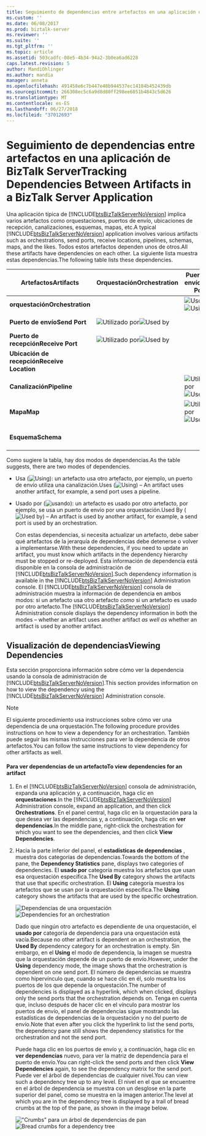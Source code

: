```yaml
---
title: Seguimiento de dependencias entre artefactos en una aplicación de BizTalk Server | Microsoft Docs
ms.custom: ''
ms.date: 06/08/2017
ms.prod: biztalk-server
ms.reviewer: ''
ms.suite: ''
ms.tgt_pltfrm: ''
ms.topic: article
ms.assetid: 503cadfc-08e5-4b34-94a2-3b0ea6ad6228
caps.latest.revision: 5
author: MandiOhlinger
ms.author: mandia
manager: anneta
ms.openlocfilehash: 491458e6c7b447e48b944537ec14184b452439db
ms.sourcegitcommit: 266308ec5c6a9d8d80ff298ee6051b4843c5d626
ms.translationtype: MT
ms.contentlocale: es-ES
ms.lasthandoff: 06/27/2018
ms.locfileid: "37012693"
---
```

# <a name="tracking-dependencies-between-artifacts-in-a-biztalk-server-application"></a><span data-ttu-id="aca30-102">Seguimiento de dependencias entre artefactos en una aplicación de BizTalk Server</span><span class="sxs-lookup"><span data-stu-id="aca30-102">Tracking Dependencies Between Artifacts in a BizTalk Server Application</span></span>
<span data-ttu-id="aca30-103">Una aplicación típica de [!INCLUDE[btsBizTalkServerNoVersion](../includes/btsbiztalkservernoversion-md.md)] implica varios artefactos como orquestaciones, puertos de envío, ubicaciones de recepción, canalizaciones, esquemas, mapas, etc.</span><span class="sxs-lookup"><span data-stu-id="aca30-103">A typical [!INCLUDE[btsBizTalkServerNoVersion](../includes/btsbiztalkservernoversion-md.md)] application involves various artifacts such as orchestrations, send ports, receive locations, pipelines, schemas, maps, and the likes.</span></span> <span data-ttu-id="aca30-104">Todos estos artefactos dependen unos de otros.</span><span class="sxs-lookup"><span data-stu-id="aca30-104">All these artifacts have dependencies on each other.</span></span> <span data-ttu-id="aca30-105">La siguiente lista muestra estas dependencias.</span><span class="sxs-lookup"><span data-stu-id="aca30-105">The following table lists these dependencies.</span></span>  
  
|<span data-ttu-id="aca30-106">Artefactos</span><span class="sxs-lookup"><span data-stu-id="aca30-106">Artifacts</span></span>|<span data-ttu-id="aca30-107">Orquestación</span><span class="sxs-lookup"><span data-stu-id="aca30-107">Orchestration</span></span>|<span data-ttu-id="aca30-108">Puerto de envío</span><span class="sxs-lookup"><span data-stu-id="aca30-108">Send Port</span></span>|<span data-ttu-id="aca30-109">Puerto de recepción</span><span class="sxs-lookup"><span data-stu-id="aca30-109">Receive Port</span></span>|<span data-ttu-id="aca30-110">Ubicación de recepción</span><span class="sxs-lookup"><span data-stu-id="aca30-110">Receive Location</span></span>|<span data-ttu-id="aca30-111">Canalización</span><span class="sxs-lookup"><span data-stu-id="aca30-111">Pipeline</span></span>|<span data-ttu-id="aca30-112">Mapas</span><span class="sxs-lookup"><span data-stu-id="aca30-112">Maps</span></span>|<span data-ttu-id="aca30-113">Esquemas</span><span class="sxs-lookup"><span data-stu-id="aca30-113">Schemas</span></span>|  
|---------------|-------------------|---------------|------------------|----------------------|--------------|----------|-------------|  
|<span data-ttu-id="aca30-114">**orquestación**</span><span class="sxs-lookup"><span data-stu-id="aca30-114">**Orchestration**</span></span>||<span data-ttu-id="aca30-115">![Uso de](../core/media/dependency-using-icon.png "Dependency_Using_Icon")</span><span class="sxs-lookup"><span data-stu-id="aca30-115">![Using](../core/media/dependency-using-icon.png "Dependency_Using_Icon")</span></span>||<span data-ttu-id="aca30-116">![Uso de](../core/media/dependency-using-icon.png "Dependency_Using_Icon")</span><span class="sxs-lookup"><span data-stu-id="aca30-116">![Using](../core/media/dependency-using-icon.png "Dependency_Using_Icon")</span></span>||||  
|<span data-ttu-id="aca30-117">**Puerto de envío**</span><span class="sxs-lookup"><span data-stu-id="aca30-117">**Send Port**</span></span>|<span data-ttu-id="aca30-118">![Utilizado por](../core/media/dependency-usedby-icon.png "Dependency_UsedBy_Icon")</span><span class="sxs-lookup"><span data-stu-id="aca30-118">![Used by](../core/media/dependency-usedby-icon.png "Dependency_UsedBy_Icon")</span></span>||||<span data-ttu-id="aca30-119">![Uso de](../core/media/dependency-using-icon.png "Dependency_Using_Icon")</span><span class="sxs-lookup"><span data-stu-id="aca30-119">![Using](../core/media/dependency-using-icon.png "Dependency_Using_Icon")</span></span>|<span data-ttu-id="aca30-120">![Uso de](../core/media/dependency-using-icon.png "Dependency_Using_Icon")</span><span class="sxs-lookup"><span data-stu-id="aca30-120">![Using](../core/media/dependency-using-icon.png "Dependency_Using_Icon")</span></span>||  
|<span data-ttu-id="aca30-121">**Puerto de recepción**</span><span class="sxs-lookup"><span data-stu-id="aca30-121">**Receive Port**</span></span>|<span data-ttu-id="aca30-122">![Utilizado por](../core/media/dependency-usedby-icon.png "Dependency_UsedBy_Icon")</span><span class="sxs-lookup"><span data-stu-id="aca30-122">![Used by](../core/media/dependency-usedby-icon.png "Dependency_UsedBy_Icon")</span></span>|||<span data-ttu-id="aca30-123">![Uso de](../core/media/dependency-using-icon.png "Dependency_Using_Icon")</span><span class="sxs-lookup"><span data-stu-id="aca30-123">![Using](../core/media/dependency-using-icon.png "Dependency_Using_Icon")</span></span>||<span data-ttu-id="aca30-124">![Uso de](../core/media/dependency-using-icon.png "Dependency_Using_Icon")</span><span class="sxs-lookup"><span data-stu-id="aca30-124">![Using](../core/media/dependency-using-icon.png "Dependency_Using_Icon")</span></span>||  
|<span data-ttu-id="aca30-125">**Ubicación de recepción**</span><span class="sxs-lookup"><span data-stu-id="aca30-125">**Receive Location**</span></span>|||<span data-ttu-id="aca30-126">![Utilizado por](../core/media/dependency-usedby-icon.png "Dependency_UsedBy_Icon")</span><span class="sxs-lookup"><span data-stu-id="aca30-126">![Used by](../core/media/dependency-usedby-icon.png "Dependency_UsedBy_Icon")</span></span>||<span data-ttu-id="aca30-127">![Uso de](../core/media/dependency-using-icon.png "Dependency_Using_Icon")</span><span class="sxs-lookup"><span data-stu-id="aca30-127">![Using](../core/media/dependency-using-icon.png "Dependency_Using_Icon")</span></span>|||  
|<span data-ttu-id="aca30-128">**Canalización**</span><span class="sxs-lookup"><span data-stu-id="aca30-128">**Pipeline**</span></span>||<span data-ttu-id="aca30-129">![Utilizado por](../core/media/dependency-usedby-icon.png "Dependency_UsedBy_Icon")</span><span class="sxs-lookup"><span data-stu-id="aca30-129">![Used by](../core/media/dependency-usedby-icon.png "Dependency_UsedBy_Icon")</span></span>||<span data-ttu-id="aca30-130">![Utilizado por](../core/media/dependency-usedby-icon.png "Dependency_UsedBy_Icon")</span><span class="sxs-lookup"><span data-stu-id="aca30-130">![Used by](../core/media/dependency-usedby-icon.png "Dependency_UsedBy_Icon")</span></span>||||  
|<span data-ttu-id="aca30-131">**Mapa**</span><span class="sxs-lookup"><span data-stu-id="aca30-131">**Map**</span></span>||<span data-ttu-id="aca30-132">![Utilizado por](../core/media/dependency-usedby-icon.png "Dependency_UsedBy_Icon")</span><span class="sxs-lookup"><span data-stu-id="aca30-132">![Used by](../core/media/dependency-usedby-icon.png "Dependency_UsedBy_Icon")</span></span>|<span data-ttu-id="aca30-133">![Utilizado por](../core/media/dependency-usedby-icon.png "Dependency_UsedBy_Icon")</span><span class="sxs-lookup"><span data-stu-id="aca30-133">![Used by](../core/media/dependency-usedby-icon.png "Dependency_UsedBy_Icon")</span></span>||||<span data-ttu-id="aca30-134">![Uso de](../core/media/dependency-using-icon.png "Dependency_Using_Icon")</span><span class="sxs-lookup"><span data-stu-id="aca30-134">![Using](../core/media/dependency-using-icon.png "Dependency_Using_Icon")</span></span>|  
|<span data-ttu-id="aca30-135">**Esquema**</span><span class="sxs-lookup"><span data-stu-id="aca30-135">**Schema**</span></span>||||||<span data-ttu-id="aca30-136">![Utilizado por](../core/media/dependency-usedby-icon.png "Dependency_UsedBy_Icon")</span><span class="sxs-lookup"><span data-stu-id="aca30-136">![Used by](../core/media/dependency-usedby-icon.png "Dependency_UsedBy_Icon")</span></span>||  
  
 <span data-ttu-id="aca30-137">Como sugiere la tabla, hay dos modos de dependencias.</span><span class="sxs-lookup"><span data-stu-id="aca30-137">As the table suggests, there are two modes of dependencies.</span></span>  
  
- <span data-ttu-id="aca30-138">Usa (![Using](../core/media/dependency-using-icon.png "Dependency_Using_Icon")): un artefacto usa otro artefacto, por ejemplo, un puerto de envío utiliza una canalización.</span><span class="sxs-lookup"><span data-stu-id="aca30-138">Uses (![Using](../core/media/dependency-using-icon.png "Dependency_Using_Icon")) – An artifact uses another artifact, for example, a send port uses a pipeline.</span></span>  
  
- <span data-ttu-id="aca30-139">Usado por (![usando](../core/media/dependency-usedby-icon.png "Dependency_UsedBy_Icon")): un artefacto es usado por otro artefacto, por ejemplo, se usa un puerto de envío por una orquestación.</span><span class="sxs-lookup"><span data-stu-id="aca30-139">Used By (![Used by](../core/media/dependency-usedby-icon.png "Dependency_UsedBy_Icon")) – An artifact is used by another artifact, for example, a send port is used by an orchestration.</span></span>  
  
  <span data-ttu-id="aca30-140">Con estas dependencias, si necesita actualizar un artefacto, debe saber qué artefactos de la jerarquía de dependencias debe detenerse o volver a implementarse.</span><span class="sxs-lookup"><span data-stu-id="aca30-140">With these dependencies, if you need to update an artifact, you must know which artifacts in the dependency hierarchy must be stopped or re-deployed.</span></span> <span data-ttu-id="aca30-141">Esta información de dependencia está disponible en la consola de administración de [!INCLUDE[btsBizTalkServerNoVersion](../includes/btsbiztalkservernoversion-md.md)].</span><span class="sxs-lookup"><span data-stu-id="aca30-141">Such dependency information is available in the [!INCLUDE[btsBizTalkServerNoVersion](../includes/btsbiztalkservernoversion-md.md)] Administration console.</span></span> <span data-ttu-id="aca30-142">El [!INCLUDE[btsBizTalkServerNoVersion](../includes/btsbiztalkservernoversion-md.md)] consola de administración muestra la información de dependencia en ambos modos: si un artefacto usa otro artefacto *como* si un artefacto es usado por otro artefacto.</span><span class="sxs-lookup"><span data-stu-id="aca30-142">The [!INCLUDE[btsBizTalkServerNoVersion](../includes/btsbiztalkservernoversion-md.md)] Administration console displays the dependency information in both the modes – whether an artifact uses another artifact *as well as* whether an artifact is used by another artifact.</span></span>  
  
## <a name="viewing-dependencies"></a><span data-ttu-id="aca30-143">Visualización de dependencias</span><span class="sxs-lookup"><span data-stu-id="aca30-143">Viewing Dependencies</span></span>  
 <span data-ttu-id="aca30-144">Esta sección proporciona información sobre cómo ver la dependencia usando la consola de administración de [!INCLUDE[btsBizTalkServerNoVersion](../includes/btsbiztalkservernoversion-md.md)].</span><span class="sxs-lookup"><span data-stu-id="aca30-144">This section provides information on how to view the dependency using the [!INCLUDE[btsBizTalkServerNoVersion](../includes/btsbiztalkservernoversion-md.md)] Administration console.</span></span>  
  
> [!NOTE]
>  <span data-ttu-id="aca30-145">El siguiente procedimiento usa instrucciones sobre cómo ver una dependencia de una orquestación.</span><span class="sxs-lookup"><span data-stu-id="aca30-145">The following procedure provides instructions on how to view a dependency for an orchestration.</span></span> <span data-ttu-id="aca30-146">También puede seguir las mismas instrucciones para ver la dependencia de otros artefactos.</span><span class="sxs-lookup"><span data-stu-id="aca30-146">You can follow the same instructions to view dependency for other artifacts as well.</span></span>  
  
#### <a name="to-view-dependencies-for-an-artifact"></a><span data-ttu-id="aca30-147">Para ver dependencias de un artefacto</span><span class="sxs-lookup"><span data-stu-id="aca30-147">To view dependencies for an artifact</span></span>  
  
1. <span data-ttu-id="aca30-148">En el [!INCLUDE[btsBizTalkServerNoVersion](../includes/btsbiztalkservernoversion-md.md)] consola de administración, expanda una aplicación y, a continuación, haga clic en **orquestaciones**.</span><span class="sxs-lookup"><span data-stu-id="aca30-148">In the [!INCLUDE[btsBizTalkServerNoVersion](../includes/btsbiztalkservernoversion-md.md)] Administration console, expand an application, and then click **Orchestrations**.</span></span> <span data-ttu-id="aca30-149">En el panel central, haga clic en la orquestación para la que desea ver las dependencias y, a continuación, haga clic en **ver dependencias**.</span><span class="sxs-lookup"><span data-stu-id="aca30-149">In the middle pane, right-click the orchestration for which you want to see the dependencies, and then click **View Dependencies**.</span></span>  
  
2. <span data-ttu-id="aca30-150">Hacia la parte inferior del panel, el **estadísticas de dependencias** , muestra dos categorías de dependencias.</span><span class="sxs-lookup"><span data-stu-id="aca30-150">Towards the bottom of the pane, the **Dependency Statistics** pane, displays two categories of dependencies.</span></span> <span data-ttu-id="aca30-151">El **usado por** categoría muestra los artefactos que usan esa orquestación específica.</span><span class="sxs-lookup"><span data-stu-id="aca30-151">The **Used By** category shows the artifacts that use that specific orchestration.</span></span> <span data-ttu-id="aca30-152">El **Using** categoría muestra los artefactos que se usan por la orquestación específica.</span><span class="sxs-lookup"><span data-stu-id="aca30-152">The **Using** category shows the artifacts that are used by the specific orchestration.</span></span>  
  
    <span data-ttu-id="aca30-153">![Dependencias de una orquestación](../core/media/dependency-orchestration.jpg "Dependency_Orchestration")</span><span class="sxs-lookup"><span data-stu-id="aca30-153">![Dependencies for an orchestration](../core/media/dependency-orchestration.jpg "Dependency_Orchestration")</span></span>  
  
    <span data-ttu-id="aca30-154">Dado que ningún otro artefacto es dependiente de una orquestación, el **usado por** categoría de dependencia para una orquestación está vacía.</span><span class="sxs-lookup"><span data-stu-id="aca30-154">Because no other artifact is dependent on an orchestration, the **Used By** dependency category for an orchestration is empty.</span></span> <span data-ttu-id="aca30-155">Sin embargo, en el **Using** el modo de dependencia, la imagen se muestra que la orquestación depende de un puerto de envío.</span><span class="sxs-lookup"><span data-stu-id="aca30-155">However, under the **Using** dependency mode, the image shows that the orchestration is dependent on one send port.</span></span> <span data-ttu-id="aca30-156">El número de dependencias se muestra como hipervínculo que, cuando se hace clic en él, solo muestra los puertos de los que depende la orquestación.</span><span class="sxs-lookup"><span data-stu-id="aca30-156">The number of dependencies is displayed as a hyperlink, which when clicked, displays only the send ports that the orchestration depends on.</span></span> <span data-ttu-id="aca30-157">Tenga en cuenta que, incluso después de hacer clic en el vínculo para mostrar los puertos de envío, el panel de dependencias sigue mostrando las estadísticas de dependencias de la orquestación y no del puerto de envío.</span><span class="sxs-lookup"><span data-stu-id="aca30-157">Note that even after you click the hyperlink to list the send ports, the dependency pane still shows the dependency statistics for the orchestration and not the send port.</span></span>  
  
    <span data-ttu-id="aca30-158">Puede haga clic en los puertos de envío y, a continuación, haga clic en **ver dependencias** nuevo, para ver la matriz de dependencia para el puerto de envío.</span><span class="sxs-lookup"><span data-stu-id="aca30-158">You can right-click the send ports and then click **View Dependencies** again, to see the dependency matrix for the send port.</span></span> <span data-ttu-id="aca30-159">Puede ver el árbol de dependencias de cualquier nivel.</span><span class="sxs-lookup"><span data-stu-id="aca30-159">You can view such a dependency tree up to any level.</span></span> <span data-ttu-id="aca30-160">El nivel en el que se encuentre en el árbol de dependencia se muestra con un desglose en la parte superior del panel, como se muestra en la imagen anterior.</span><span class="sxs-lookup"><span data-stu-id="aca30-160">The level at which you are in the dependency tree is displayed by a trail of bread crumbs at the top of the pane, as shown in the image below.</span></span>  
  
    <span data-ttu-id="aca30-161">!["Crumbs" para un árbol de dependencias de pan](../core/media/dependency-breadcrumbs.jpg "Dependency_BreadCrumbs")</span><span class="sxs-lookup"><span data-stu-id="aca30-161">![Bread crumbs for a dependency tree](../core/media/dependency-breadcrumbs.jpg "Dependency_BreadCrumbs")</span></span>